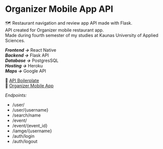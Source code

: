 # Organizer Mobile App API #
🗺️ Restaurant navigation and review app API made with Flask.<br/>
API created for Organizer mobile restaurant app.<br/>
Made during fourth semester of my studies at Kaunas University of Applied Sciences.<br/>

***Frontend ->*** React Native<br/>
***Backend ->*** Flask API<br/>
***Database ->*** PostgresSQL<br/>
***Hosting ->*** Heroku<br/>
***Maps ->*** Google API<br/>

🔌 [API Boilerplate](https://orgmobapi.herokuapp.com/)<br/>
🔗 [Organizer Mobile App](https://github.com/Vitals9367/Organizer_mob_app)

*Endpoints:*
- /user/
- /user/{username}
- /search/name
- /event/
- /event/{event_id}
- /iamge/{username}
- /auth/login
- /auth/logout
